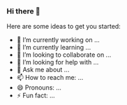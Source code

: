 ### Hi there 👋

<!--**nicolau/nicolau** is a ✨ _special_ ✨ repository because its `README.md` (this file) appears on your GitHub profile.-->

Here are some ideas to get you started:

- 🔭 I’m currently working on ...
- 🌱 I’m currently learning ...
- 👯 I’m looking to collaborate on ...
- 🤔 I’m looking for help with ...
- 💬 Ask me about ...
- 📫 How to reach me: ...
- 😄 Pronouns: ...
- ⚡ Fun fact: ...

<!--![Andre NA Goncalves GitHub stats](https://github-readme-stats.vercel.app/api?username=nicolau&show_icons=true&theme=transparent) [![Top Langs](https://github-readme-stats.vercel.app/api/top-langs/?username=nicolau&layout=compact)](https://github.com/anuraghazra/github-readme-stats)-->
